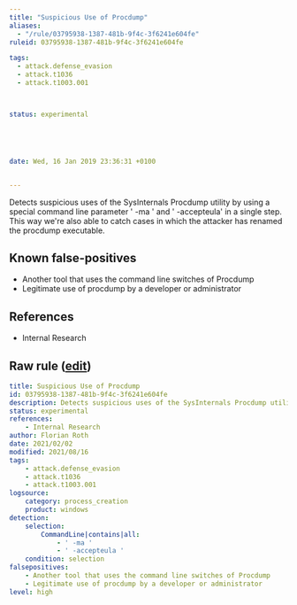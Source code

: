 ```yaml
---
title: "Suspicious Use of Procdump"
aliases:
  - "/rule/03795938-1387-481b-9f4c-3f6241e604fe"
ruleid: 03795938-1387-481b-9f4c-3f6241e604fe

tags:
  - attack.defense_evasion
  - attack.t1036
  - attack.t1003.001



status: experimental





date: Wed, 16 Jan 2019 23:36:31 +0100


---
```


Detects suspicious uses of the SysInternals Procdump utility by using a special command line parameter ' -ma ' and ' -accepteula' in a single step. This way we're also able to catch cases in which the attacker has renamed the procdump executable.

<!--more-->


## Known false-positives

* Another tool that uses the command line switches of Procdump
* Legitimate use of procdump by a developer or administrator



## References

* Internal Research


## Raw rule ([edit](https://github.com/SigmaHQ/sigma/edit/master/rules/windows/process_creation/proc_creation_win_susp_procdump.yml))
```yaml
title: Suspicious Use of Procdump
id: 03795938-1387-481b-9f4c-3f6241e604fe
description: Detects suspicious uses of the SysInternals Procdump utility by using a special command line parameter ' -ma ' and ' -accepteula' in a single step. This way we're also able to catch cases in which the attacker has renamed the procdump executable.
status: experimental
references:
    - Internal Research
author: Florian Roth
date: 2021/02/02
modified: 2021/08/16
tags:
    - attack.defense_evasion
    - attack.t1036
    - attack.t1003.001
logsource:
    category: process_creation
    product: windows
detection:
    selection:
        CommandLine|contains|all:
            - ' -ma '
            - ' -accepteula '
    condition: selection
falsepositives:
    - Another tool that uses the command line switches of Procdump
    - Legitimate use of procdump by a developer or administrator
level: high

```
